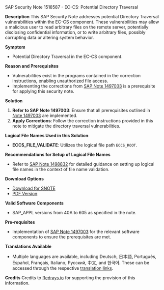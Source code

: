 SAP Security Note 1518587 - EC-CS: Potential Directory Traversal

**Description**
This SAP Security Note addresses potential Directory Traversal vulnerabilities within the EC-CS component. These vulnerabilities may allow a malicious user to read arbitrary files on the remote server, potentially disclosing confidential information, or to write arbitrary files, possibly corrupting data or altering system behavior.

**Symptom**
- Potential Directory Traversal in the EC-CS component.

**Reason and Prerequisites**
- Vulnerabilities exist in the programs contained in the correction instructions, enabling unauthorized file access.
- Implementing the corrections from [SAP Note 1497003](https://me.sap.com/notes/1497003) is a prerequisite for applying this security note.

**Solution**
1. **Refer to SAP Note 1497003**: Ensure that all prerequisites outlined in [Note 1497003](https://me.sap.com/notes/1497003) are implemented.
2. **Apply Corrections**: Follow the correction instructions provided in this note to mitigate the directory traversal vulnerabilities.

**Logical File Names Used in this Solution**
- **ECCS_FILE_VALIDATE**: Utilizes the logical file path `ECCS_ROOT`.

**Recommendations for Setup of Logical File Names**
- Refer to [SAP Note 1498832](https://me.sap.com/notes/1498832) for detailed guidance on setting up logical file names in the context of file name validation.

**Download Options**
- [Download for SNOTE](https://notesdownloads.sap.com/note/0040000009004002017)
- [PDF Version](https://userapps.support.sap.com/sap/support/sfm/notes/print/0001518587?language=en-US&token=4FFCA644C7E908026E43828A280901BD)

**Valid Software Components**
- SAP_APPL versions from 40A to 605 as specified in the note.

**Pre-requisites**
- Implementation of [SAP Note 1497003](https://me.sap.com/notes/1497003) for the relevant software components to ensure the prerequisites are met.

**Translations Available**
- Multiple languages are available, including Deutsch, 日本語, Português, Español, Français, Italiano, Русский, 中文, and 한국어. These can be accessed through the respective [translation links](https://me.sap.com/notes/0001518587).

**Credits**
Credits to [Redrays.io](https://redrays.io) for supporting the provision of this information.